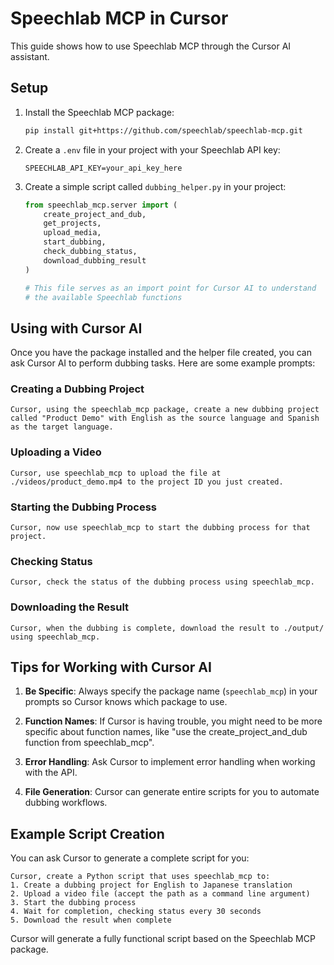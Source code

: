 # Speechlab MCP in Cursor

This guide shows how to use Speechlab MCP through the Cursor AI assistant.

## Setup

1. Install the Speechlab MCP package:
   ```bash
   pip install git+https://github.com/speechlab/speechlab-mcp.git
   ```

2. Create a `.env` file in your project with your Speechlab API key:
   ```
   SPEECHLAB_API_KEY=your_api_key_here
   ```

3. Create a simple script called `dubbing_helper.py` in your project:
   ```python
   from speechlab_mcp.server import (
       create_project_and_dub,
       get_projects,
       upload_media,
       start_dubbing,
       check_dubbing_status,
       download_dubbing_result
   )
   
   # This file serves as an import point for Cursor AI to understand
   # the available Speechlab functions
   ```

## Using with Cursor AI

Once you have the package installed and the helper file created, you can ask Cursor AI to perform dubbing tasks. Here are some example prompts:

### Creating a Dubbing Project

```
Cursor, using the speechlab_mcp package, create a new dubbing project called "Product Demo" with English as the source language and Spanish as the target language.
```

### Uploading a Video

```
Cursor, use speechlab_mcp to upload the file at ./videos/product_demo.mp4 to the project ID you just created.
```

### Starting the Dubbing Process

```
Cursor, now use speechlab_mcp to start the dubbing process for that project.
```

### Checking Status

```
Cursor, check the status of the dubbing process using speechlab_mcp.
```

### Downloading the Result

```
Cursor, when the dubbing is complete, download the result to ./output/ using speechlab_mcp.
```

## Tips for Working with Cursor AI

1. **Be Specific**: Always specify the package name (`speechlab_mcp`) in your prompts so Cursor knows which package to use.

2. **Function Names**: If Cursor is having trouble, you might need to be more specific about function names, like "use the create_project_and_dub function from speechlab_mcp".

3. **Error Handling**: Ask Cursor to implement error handling when working with the API.

4. **File Generation**: Cursor can generate entire scripts for you to automate dubbing workflows.

## Example Script Creation

You can ask Cursor to generate a complete script for you:

```
Cursor, create a Python script that uses speechlab_mcp to:
1. Create a dubbing project for English to Japanese translation
2. Upload a video file (accept the path as a command line argument)
3. Start the dubbing process
4. Wait for completion, checking status every 30 seconds
5. Download the result when complete
```

Cursor will generate a fully functional script based on the Speechlab MCP package. 